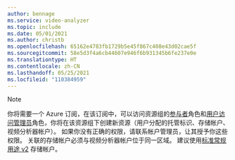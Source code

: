 ```yaml
---
author: bennage
ms.service: video-analyzer
ms.topic: include
ms.date: 05/01/2021
ms.author: christb
ms.openlocfilehash: 65162e4783fb1729b5e45f867c408e43d02cae5f
ms.sourcegitcommit: 58e5d3f4a6cb44607e946f6b931345b6fe237e0e
ms.translationtype: HT
ms.contentlocale: zh-CN
ms.lasthandoff: 05/25/2021
ms.locfileid: "110384959"
---
```

> [!NOTE]
> 你将需要一个 Azure 订阅，在该订阅中，可以访问资源组的[参与者](../../../role-based-access-control/built-in-roles.md#contributor)角色和[用户访问管理员](../../../role-based-access-control/built-in-roles.md#user-access-administrator)角色，你将在该资源组下创建新资源（用户分配的托管标识、存储帐户、视频分析器帐户）。 如果你没有正确的权限，请联系帐户管理员，让其授予你这些权限。 关联的存储帐户必须与视频分析器帐户位于同一区域。 建议使用[标准常规用途 v2](/azure/storage/common/storage-account-overview#types-of-storage-accounts) 存储帐户。
